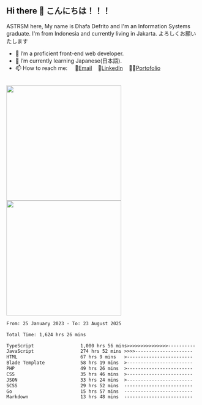 ## Hi there 👋 こんにちは！！！
ASTRSM here, My name is Dhafa Defrito and I'm an Information Systems graduate. I'm from Indonesia and currently living in Jakarta. よろしくお願いたします

- 🔭 I’m a proficient front-end web developer.
- 🌱 I’m currently learning Japanese(日本語).
- 📫 How to reach me: &nbsp;&nbsp;&nbsp;&nbsp;📧[Email](ddefrito@gmail.com)&nbsp;&nbsp;&nbsp;&nbsp;💼[LinkedIn](https://www.linkedin.com/in/dhafad)&nbsp;&nbsp;&nbsp;&nbsp;👨‍🎨[Portofolio](https://ddefrito.vercel.app/)

<br>

<div align="left">
  <img src="https://media1.tenor.com/m/F96DSPtSiSgAAAAd/isekaijoucho-kamitsubaki.gif" height="300" />
	<a href="https://last.fm/user/nerumaeni"><img src="https://lastfm-recently-played.vercel.app/api?user=nerumaeni&count=5" height="300" /></a>
</div=

<!--START_SECTION:waka-->

```txt
From: 25 January 2023 - To: 23 August 2025

Total Time: 1,624 hrs 26 mins

TypeScript                 1,000 hrs 56 mins>>>>>>>>>>>>>>>----------   61.62 %
JavaScript                 274 hrs 52 mins >>>>---------------------   16.92 %
HTML                       67 hrs 9 mins   >------------------------   04.13 %
Blade Template             58 hrs 19 mins  >------------------------   03.59 %
PHP                        49 hrs 26 mins  >------------------------   03.04 %
CSS                        35 hrs 46 mins  >------------------------   02.20 %
JSON                       33 hrs 24 mins  >------------------------   02.06 %
SCSS                       29 hrs 52 mins  -------------------------   01.84 %
Go                         15 hrs 57 mins  -------------------------   00.98 %
Markdown                   13 hrs 48 mins  -------------------------   00.85 %
```

<!--END_SECTION:waka-->
